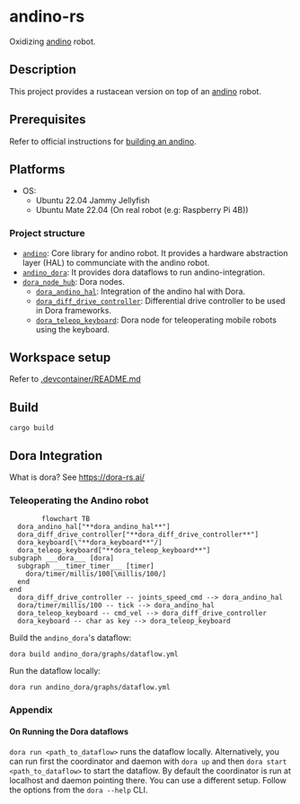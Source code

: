 # andino-rs

Oxidizing [andino](https://github.com/Ekumen-OS/andino) robot.

## Description

This project provides a rustacean version on top of an [andino](https://github.com/Ekumen-OS/andino) robot.

## Prerequisites

Refer to official instructions for [building an andino](https://github.com/Ekumen-OS/andino/tree/humble/andino_hardware).

## Platforms

 - OS:
   - Ubuntu 22.04 Jammy Jellyfish
   - Ubuntu Mate 22.04 (On real robot (e.g: Raspberry Pi 4B))

### Project structure

 - [`andino`](/andino/): Core library for andino robot. It provides a hardware abstraction layer (HAL) to communciate with the andino robot.
 - [`andino_dora`](/andino_dora/): It provides dora dataflows to run andino-integration.
 - [`dora_node_hub`](/dora_node_hub/): Dora nodes.
   -  [`dora_andino_hal`](dora_node_hub/dora_andino_hal): Integration of the andino hal with Dora.
   -  [`dora_diff_drive_controller`](dora_node_hub/dora_diff_drive_controller): Differential drive controller to be used in Dora frameworks.
   -  [`dora_teleop_keyboard`](dora_node_hub/dora_teleop_keyboard): Dora node for teleoperating mobile robots using the keyboard.


## Workspace setup

Refer to [.devcontainer/README.md](.devcontainer/README.md)

## Build

```
cargo build
```

## Dora Integration

What is dora? See https://dora-rs.ai/

### Teleoperating the Andino robot

```mermaid
        flowchart TB
  dora_andino_hal["**dora_andino_hal**"]
  dora_diff_drive_controller["**dora_diff_drive_controller**"]
  dora_keyboard[\"**dora_keyboard**"/]
  dora_teleop_keyboard["**dora_teleop_keyboard**"]
subgraph ___dora___ [dora]
  subgraph ___timer_timer___ [timer]
    dora/timer/millis/100[\millis/100/]
  end
end
  dora_diff_drive_controller -- joints_speed_cmd --> dora_andino_hal
  dora/timer/millis/100 -- tick --> dora_andino_hal
  dora_teleop_keyboard -- cmd_vel --> dora_diff_drive_controller
  dora_keyboard -- char as key --> dora_teleop_keyboard
```

Build the `andino_dora`'s dataflow:
```
dora build andino_dora/graphs/dataflow.yml
```

Run the dataflow locally:
```
dora run andino_dora/graphs/dataflow.yml
```

### Appendix

#### On Running the Dora dataflows

`dora run <path_to_dataflow>` runs the dataflow locally. Alternatively, you can run first the coordinator and daemon with `dora up` and then `dora start <path_to_dataflow>` to start the dataflow.
By default the coordinator is run at localhost and daemon pointing there. You can use a different setup. Follow the options from the `dora --help` CLI.

